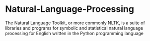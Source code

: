 # Natural-Language-Processing
The Natural Language Toolkit, or more commonly NLTK, is a suite of libraries and programs for symbolic and statistical natural language processing for English written in the Python programming language
